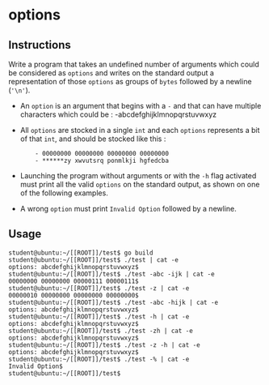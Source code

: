 # options

## Instructions

Write a program that takes an undefined number of arguments which could be considered as `options` and writes on the standard output a representation of those `options` as groups of `bytes` followed by a newline (`'\n'`).

-   An `option` is an argument that begins with a `-` and that can have multiple characters which could be :
    -abcdefghijklmnopqrstuvwxyz

-   All `options` are stocked in a single `int` and each `options` represents a bit of that `int`, and should be stocked like this :

        	- 00000000 00000000 00000000 00000000
        	- ******zy xwvutsrq ponmlkji hgfedcba

-   Launching the program without arguments or with the `-h` flag activated must print all the valid `options` on the standard output, as shown on one of the following examples.

-   A wrong `option` must print `Invalid Option` followed by a newline.

## Usage

```console
student@ubuntu:~/[[ROOT]]/test$ go build
student@ubuntu:~/[[ROOT]]/test$ ./test | cat -e
options: abcdefghijklmnopqrstuvwxyz$
student@ubuntu:~/[[ROOT]]/test$ ./test -abc -ijk | cat -e
00000000 00000000 00000111 00000111$
student@ubuntu:~/[[ROOT]]/test$ ./test -z | cat -e
00000010 00000000 00000000 00000000$
student@ubuntu:~/[[ROOT]]/test$ ./test -abc -hijk | cat -e
options: abcdefghijklmnopqrstuvwxyz$
student@ubuntu:~/[[ROOT]]/test$ ./test -h | cat -e
options: abcdefghijklmnopqrstuvwxyz$
student@ubuntu:~/[[ROOT]]/test$ ./test -zh | cat -e
options: abcdefghijklmnopqrstuvwxyz$
student@ubuntu:~/[[ROOT]]/test$ ./test -z -h | cat -e
options: abcdefghijklmnopqrstuvwxyz$
student@ubuntu:~/[[ROOT]]/test$ ./test -% | cat -e
Invalid Option$
student@ubuntu:~/[[ROOT]]/test$
```
